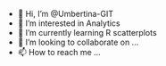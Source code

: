 - 👋 Hi, I’m @Umbertina-GIT
- 👀 I’m interested in Analytics
- 🌱 I’m currently learning R scatterplots
- 💞️ I’m looking to collaborate on ...
- 📫 How to reach me ...

<!---
Umbertina-GIT/Umbertina-GIT is a ✨ special ✨ repository because its `README.md` (this file) appears on your GitHub profile.
You can click the Preview link to take a look at your changes.
--->
